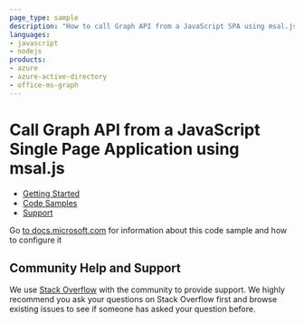 ```yaml
---
page_type: sample
description: "How to call Graph API from a JavaScript SPA using msal.js."
languages:
- javascript
- nodejs
products:
- azure
- azure-active-directory
- office-ms-graph
---
```


# Call Graph API from a JavaScript Single Page Application using msal.js

* [Getting Started](https://aka.ms/aadv2)
* [Code Samples](https://github.com/azure-samples/)
* [Support](https://docs.microsoft.com/azure/active-directory/develop/active-directory-develop-help-support)

Go [to docs.microsoft.com](https://docs.microsoft.com/azure/active-directory/develop/guidedsetups/active-directory-javascriptspa) for information about this code sample and how to configure it

## Community Help and Support

We use [Stack Overflow](http://stackoverflow.com/questions/tagged/azure-active-directory) with the community to provide support. We highly recommend you ask your questions on Stack Overflow first and browse existing issues to see if someone has asked your question before.
